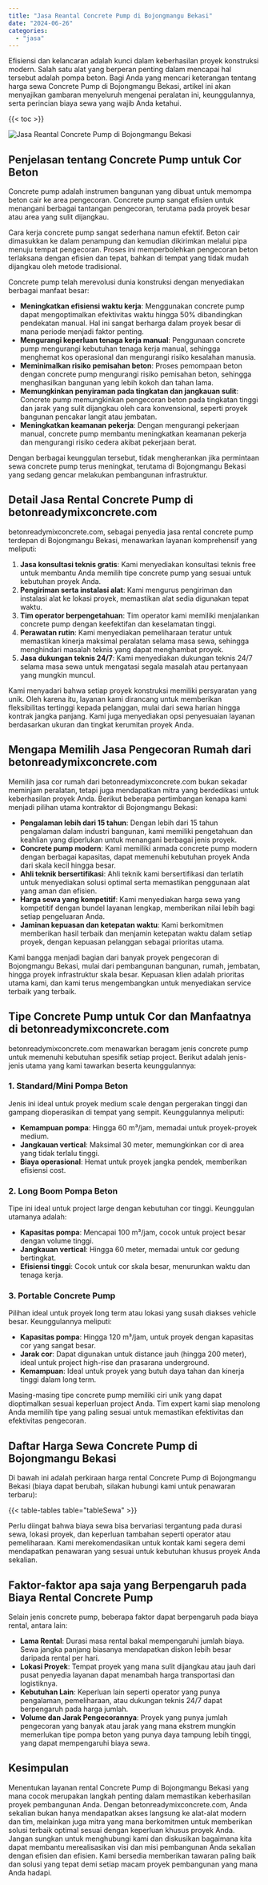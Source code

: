 ```yaml
---
title: "Jasa Reantal Concrete Pump di Bojongmangu Bekasi"
date: "2024-06-26"
categories: 
  - "jasa"
---
```


Efisiensi dan kelancaran adalah kunci dalam keberhasilan proyek konstruksi modern. Salah satu alat yang berperan penting dalam mencapai hal tersebut adalah pompa beton. Bagi Anda yang mencari keterangan tentang harga sewa Concrete Pump di Bojongmangu Bekasi, artikel ini akan menyajikan gambaran menyeluruh mengenai peralatan ini, keunggulannya, serta perincian biaya sewa yang wajib Anda ketahui.

{{< toc >}}

![Jasa Reantal Concrete Pump di Bojongmangu Bekasi](https://betoncor8.github.io/pump/concrete-pump%20(10).png)

## Penjelasan tentang Concrete Pump untuk Cor Beton

Concrete pump adalah instrumen bangunan yang dibuat untuk memompa beton cair ke area pengecoran. Concrete pump sangat efisien untuk menangani berbagai tantangan pengecoran, terutama pada proyek besar atau area yang sulit dijangkau.

Cara kerja concrete pump sangat sederhana namun efektif. Beton cair dimasukkan ke dalam penampung dan kemudian dikirimkan melalui pipa menuju tempat pengecoran. Proses ini memperbolehkan pengecoran beton terlaksana dengan efisien dan tepat, bahkan di tempat yang tidak mudah dijangkau oleh metode tradisional.

Concrete pump telah merevolusi dunia konstruksi dengan menyediakan berbagai manfaat besar:

- **Meningkatkan efisiensi waktu kerja**: Menggunakan concrete pump dapat mengoptimalkan efektivitas waktu hingga 50% dibandingkan pendekatan manual. Hal ini sangat berharga dalam proyek besar di mana periode menjadi faktor penting.
- **Mengurangi keperluan tenaga kerja manual**: Penggunaan concrete pump mengurangi kebutuhan tenaga kerja manual, sehingga menghemat kos operasional dan mengurangi risiko kesalahan manusia.
- **Meminimalkan risiko pemisahan beton**: Proses pemompaan beton dengan concrete pump mengurangi risiko pemisahan beton, sehingga menghasilkan bangunan yang lebih kokoh dan tahan lama.
- **Memungkinkan penyiraman pada tingkatan dan jangkauan sulit**: Concrete pump memungkinkan pengecoran beton pada tingkatan tinggi dan jarak yang sulit dijangkau oleh cara konvensional, seperti proyek bangunan pencakar langit atau jembatan.
- **Meningkatkan keamanan pekerja**: Dengan mengurangi pekerjaan manual, concrete pump membantu meningkatkan keamanan pekerja dan mengurangi risiko cedera akibat pekerjaan berat.

Dengan berbagai keunggulan tersebut, tidak mengherankan jika permintaan sewa concrete pump terus meningkat, terutama di Bojongmangu Bekasi yang sedang gencar melakukan pembangunan infrastruktur.

## Detail Jasa Rental Concrete Pump di betonreadymixconcrete.com

betonreadymixconcrete.com, sebagai penyedia jasa rental concrete pump terdepan di Bojongmangu Bekasi, menawarkan layanan komprehensif yang meliputi:

1. **Jasa konsultasi teknis gratis**: Kami menyediakan konsultasi teknis free untuk membantu Anda memilih tipe concrete pump yang sesuai untuk kebutuhan proyek Anda.
2. **Pengiriman serta instalasi alat**: Kami mengurus pengiriman dan instalasi alat ke lokasi proyek, memastikan alat sedia digunakan tepat waktu.
3. **Tim operator berpengetahuan**: Tim operator kami memiliki menjalankan concrete pump dengan keefektifan dan keselamatan tinggi.
4. **Perawatan rutin**: Kami menyediakan pemeliharaan teratur untuk memastikan kinerja maksimal peralatan selama masa sewa, sehingga menghindari masalah teknis yang dapat menghambat proyek.
5. **Jasa dukungan teknis 24/7**: Kami menyediakan dukungan teknis 24/7 selama masa sewa untuk mengatasi segala masalah atau pertanyaan yang mungkin muncul.

Kami menyadari bahwa setiap proyek konstruksi memiliki persyaratan yang unik. Oleh karena itu, layanan kami dirancang untuk memberikan fleksibilitas tertinggi kepada pelanggan, mulai dari sewa harian hingga kontrak jangka panjang. Kami juga menyediakan opsi penyesuaian layanan berdasarkan ukuran dan tingkat kerumitan proyek Anda.

## Mengapa Memilih Jasa Pengecoran Rumah dari betonreadymixconcrete.com

Memilih jasa cor rumah dari betonreadymixconcrete.com bukan sekadar meminjam peralatan, tetapi juga mendapatkan mitra yang berdedikasi untuk keberhasilan proyek Anda. Berikut beberapa pertimbangan kenapa kami menjadi pilihan utama kontraktor di Bojongmangu Bekasi:

- **Pengalaman lebih dari 15 tahun**: Dengan lebih dari 15 tahun pengalaman dalam industri bangunan, kami memiliki pengetahuan dan keahlian yang diperlukan untuk menangani berbagai jenis proyek.
- **Concrete pump modern**: Kami memiliki armada concrete pump modern dengan berbagai kapasitas, dapat memenuhi kebutuhan proyek Anda dari skala kecil hingga besar.
- **Ahli teknik bersertifikasi**: Ahli teknik kami bersertifikasi dan terlatih untuk menyediakan solusi optimal serta memastikan penggunaan alat yang aman dan efisien.
- **Harga sewa yang kompetitif**: Kami menyediakan harga sewa yang kompetitif dengan bundel layanan lengkap, memberikan nilai lebih bagi setiap pengeluaran Anda.
- **Jaminan kepuasan dan ketepatan waktu**: Kami berkomitmen memberikan hasil terbaik dan menjamin ketepatan waktu dalam setiap proyek, dengan kepuasan pelanggan sebagai prioritas utama.

Kami bangga menjadi bagian dari banyak proyek pengecoran di Bojongmangu Bekasi, mulai dari pembangunan bangunan, rumah, jembatan, hingga proyek infrastruktur skala besar. Kepuasan klien adalah prioritas utama kami, dan kami terus mengembangkan untuk menyediakan service terbaik yang terbaik.

## Tipe Concrete Pump untuk Cor dan Manfaatnya di betonreadymixconcrete.com

betonreadymixconcrete.com menawarkan beragam jenis concrete pump untuk memenuhi kebutuhan spesifik setiap project. Berikut adalah jenis-jenis utama yang kami tawarkan beserta keunggulannya:

### 1\. Standard/Mini Pompa Beton

Jenis ini ideal untuk proyek medium scale dengan pergerakan tinggi dan gampang dioperasikan di tempat yang sempit. Keunggulannya meliputi:

- **Kemampuan pompa**: Hingga 60 m³/jam, memadai untuk proyek-proyek medium.
- **Jangkauan vertical**: Maksimal 30 meter, memungkinkan cor di area yang tidak terlalu tinggi.
- **Biaya operasional**: Hemat untuk proyek jangka pendek, memberikan efisiensi cost.

### 2\. Long Boom Pompa Beton

Tipe ini ideal untuk project large dengan kebutuhan cor tinggi. Keunggulan utamanya adalah:

- **Kapasitas pompa**: Mencapai 100 m³/jam, cocok untuk project besar dengan volume tinggi.
- **Jangkauan vertical**: Hingga 60 meter, memadai untuk cor gedung bertingkat.
- **Efisiensi tinggi**: Cocok untuk cor skala besar, menurunkan waktu dan tenaga kerja.

### 3\. Portable Concrete Pump

Pilihan ideal untuk proyek long term atau lokasi yang susah diakses vehicle besar. Keunggulannya meliputi:

- **Kapasitas pompa**: Hingga 120 m³/jam, untuk proyek dengan kapasitas cor yang sangat besar.
- **Jarak cor**: Dapat digunakan untuk distance jauh (hingga 200 meter), ideal untuk project high-rise dan prasarana underground.
- **Kemampuan**: Ideal untuk proyek yang butuh daya tahan dan kinerja tinggi dalam long term.

Masing-masing tipe concrete pump memiliki ciri unik yang dapat dioptimalkan sesuai keperluan project Anda. Tim expert kami siap menolong Anda memilih tipe yang paling sesuai untuk memastikan efektivitas dan efektivitas pengecoran.

## Daftar Harga Sewa Concrete Pump di Bojongmangu Bekasi

Di bawah ini adalah perkiraan harga rental Concrete Pump di Bojongmangu Bekasi (biaya dapat berubah, silakan hubungi kami untuk penawaran terbaru):

{{< table-tables table="tableSewa" >}}

Perlu diingat bahwa biaya sewa bisa bervariasi tergantung pada durasi sewa, lokasi proyek, dan keperluan tambahan seperti operator atau pemeliharaan. Kami merekomendasikan untuk kontak kami segera demi mendapatkan penawaran yang sesuai untuk kebutuhan khusus proyek Anda sekalian.

## Faktor-faktor apa saja yang Berpengaruh pada Biaya Rental Concrete Pump

Selain jenis concrete pump, beberapa faktor dapat berpengaruh pada biaya rental, antara lain:

- **Lama Rental**: Durasi masa rental bakal mempengaruhi jumlah biaya. Sewa jangka panjang biasanya mendapatkan diskon lebih besar daripada rental per hari.
- **Lokasi Proyek**: Tempat proyek yang mana sulit dijangkau atau jauh dari pusat penyedia layanan dapat menambah harga transportasi dan logistiknya.
- **Kebutuhan Lain**: Keperluan lain seperti operator yang punya pengalaman, pemeliharaan, atau dukungan teknis 24/7 dapat berpengaruh pada harga jumlah.
- **Volume dan Jarak Pengecorannya**: Proyek yang punya jumlah pengecoran yang banyak atau jarak yang mana ekstrem mungkin memerlukan tipe pompa beton yang punya daya tampung lebih tinggi, yang dapat mempengaruhi biaya sewa.

## Kesimpulan

Menentukan layanan rental Concrete Pump di Bojongmangu Bekasi yang mana cocok merupakan langkah penting dalam memastikan keberhasilan proyek pembangunan Anda. Dengan betonreadymixconcrete.com, Anda sekalian bukan hanya mendapatkan akses langsung ke alat-alat modern dan tim, melainkan juga mitra yang mana berkomitmen untuk memberikan solusi terbaik optimal sesuai dengan keperluan khusus proyek Anda. Jangan sungkan untuk menghubungi kami dan diskusikan bagaimana kita dapat membantu merealisasikan visi dan misi pembangunan Anda sekalian dengan efisien dan efisien. Kami bersedia memberikan tawaran paling baik dan solusi yang tepat demi setiap macam proyek pembangunan yang mana Anda hadapi.
